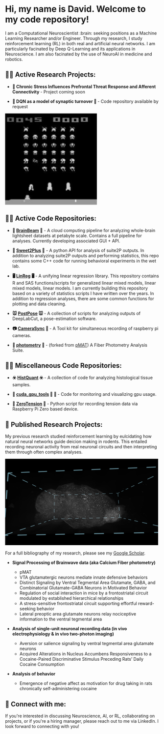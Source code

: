 <h1> Hi, my name is David. Welcome to my code repository! </h1>
I am a Computational Neuroscientist :brain: seeking positions as a Machine Learning Researcher and/or Engineer. Through my research, I study reinforcement learning (RL) in both real and artificial neural networks. I am particularly facinated by Deep Q-Learning and its applications in Neuroscience. I am also facinated by the use of NeuroAI in medicine and robotics. 

<h2> 👨‍🔬 Active Research Projects:</h2>

- <b> 🥼 Chronic Stress Influences Prefrontal Threat Response and Afferent Connectivity </b> - Project coming soon

- <b> 🤖 DQN as a model of synaptic turnover 🤖 </b> - Code repository available by request
<p float="center">
  <img src="https://github.com/DJESTRIN/DJESTRIN/blob/main/atari_ex.png" width="300"/>
</p>

<h2>👨‍💻 Active Code Repositories:</h2>

- <b> 🔦 [BrainBeam](https://github.com/DJESTRIN/BrainBeam) 🔦</b> - A cloud computing pipeline for analyzing whole-brain lightsheet datasets at petabyte scale. Contains a full pipeline for analyses. Currently developing associated GUI + API.

- <b> 🔬 [Sweet2Plus](https://github.com/DJESTRIN/Sweet2Plus) 🔬</b> - A python API for analysis of suite2P outputs. In addition to analyzing suite2P outputs and performing statistics, this repo contains some C++ code for running behavioral experiments in the wet lab. 

- <b> 🖥️ [LinReg](https://github.com/DJESTRIN/LinReg) 🖥️ </b> - A unifying linear regression library. This repository contains R and SAS functions/scripts for generalized linear mixed models, linear mixed models, linear models. I am currently building this repository based on a variety of statistics scripts I have written over the years. In addition to regression analyses, there are some common functions for plotting and data cleaning. 
 
- <b> 🐭 [PostPose](https://github.com/DJESTRIN/PostPose) 🐭 </b> - A collection of scripts for analyzing outputs of DeepLabCut, a pose-estimation software.

- <b> 📷 [CameraSync](https://github.com/DJESTRIN/CameraSync) 📸 </b> - A Tool kit for simultaneous recording of raspberry pi cameras. 
 
- <b> 🌊 [photometry](https://github.com/DJESTRIN/photometry) 🌊 </b> - (forked from [pMAT](https://github.com/djamesbarker/pMAT)) A Fiber Photometry Analysis Suite.

<h2>👨‍💻 Miscellaneous Code Repositories: </h2>

- <b> ☣️ [HistQuant](https://github.com/DJESTRIN/HistQuant) ☣️ </b> - A collection of code for analyzing histological tissue samples. 

- <b> 🛞 [cuda_gpu_tools](https://github.com/DJESTRIN/cuda_gpu_tools) 🛞 🔬 </b> - Code for monitoring and visualizing gpu usage.  
 
- <b> 🐶 [ZeroTension](https://github.com/DJESTRIN/ZeroTension) 🐶 </b> - Python script for recording tension data via Raspberry Pi Zero based device. 

<h2>📰 Published Research Projects: </h2>
My previous research studied reinforcement learning by eulcidating how natural neural networks guide deicion making in rodents. This entailed recording neuronal activity from real neuronal circuits and then interpreting them through often complex analyses. 

<p float="center">
  <img src="https://github.com/DJESTRIN/DJESTRIN/blob/main/brain_image.png" width="500"/>
</p>

For a full bibliography of my research, please see my [Google Scholar](https://scholar.google.com/citations?user=VxAgC3wAAAAJ&hl=en).  

- <b> Signal Processing of Brainwave data (aka Calcium Fiber photometry) </b>
  - pMAT
  - VTA glutamatergic neurons mediate innate defensive behaviors
  - Distinct Signaling by Ventral Tegmental Area Glutamate, GABA, and Combinatorial Glutamate-GABA Neurons in Motivated Behavior
  - Regulation of social interaction in mice by a frontostriatal circuit modulated by established hierarchical relationships
  - A stress-sensitive frontostriatal circuit supporting effortful reward-seeking behavior
  - Lateral preoptic area glutamate neurons relay nociceptive information to the ventral tegmental area

- <b> Analysis of single-unit neuronal recording data (in vivo electrophysiology & in vivo two-photon imaging) </b>
  - Aversion or salience signaling by ventral tegmental area glutamate neurons
  - Acquired Alterations in Nucleus Accumbens Responsiveness to a Cocaine-Paired Discriminative Stimulus Preceding Rats’ Daily Cocaine Consumption
 
- <b> Analysis of behavior </b>
  - Emergence of negative affect as motivation for drug taking in rats chronically self-administering cocaine  

<h2> 🤳 Connect with me:</h2>
If you're interested in discussing Neuroscience, AI, or RL, collaborating on projects, or if you're a hiring manager, please reach out to me via LinkedIn. I look forward to connecting with you!


